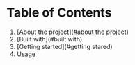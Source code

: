 # Table of Contents
1. [About the project](#about the project)
2. [Built with](#built with)
3. [Getting started](#getting stared)
4. [Usage](#usage)
